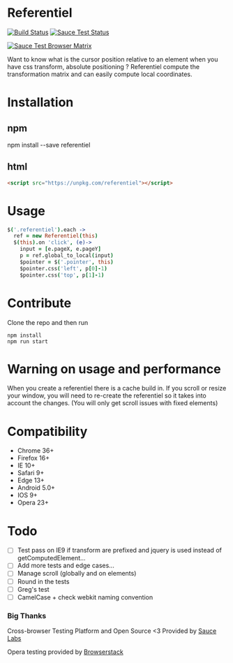 # Referentiel

[![Build Status](https://travis-ci.org/ombr/referentiel.svg?branch=master)](https://travis-ci.org/ombr/referentiel)
[![Sauce Test Status](https://saucelabs.com/buildstatus/referentiel)](https://saucelabs.com/u/referentiel)

[![Sauce Test Browser Matrix](https://saucelabs.com/browser-matrix/referentiel.svg)](https://saucelabs.com/u/referentiel)

Want to know what is the cursor position relative to an element when you have
css transform, absolute positioning ? Referentiel compute the transformation
matrix and can easily compute local coordinates.

# Installation

## npm

npm install --save referentiel

## html

```html
<script src="https://unpkg.com/referentiel"></script>
```

# Usage

```coffee
$('.referentiel').each ->
  ref = new Referentiel(this)
  $(this).on 'click', (e)->
    input = [e.pageX, e.pageY]
    p = ref.global_to_local(input)
    $pointer = $('.pointer', this)
    $pointer.css('left', p[0]-1)
    $pointer.css('top', p[1]-1)
```

# Contribute

Clone the repo and then run

```
npm install
npm run start
```

# Warning on usage and performance

When you create a referentiel there is a cache build in. If you scroll or resize
your window, you will need to re-create the referentiel so it takes into account
the changes. (You will only get scroll issues with fixed elements)

# Compatibility

- Chrome 36+
- Firefox 16+
- IE 10+
- Safari 9+
- Edge 13+
- Android 5.0+
- IOS 9+
- Opera 23+


# Todo

- [ ] Test pass on IE9 if transform are prefixed and jquery is used instead of
  getComputedElement...
- [ ] Add more tests and edge cases...
- [ ] Manage scroll (globally and on elements)
- [ ] Round in the tests
- [ ] Greg's test
- [ ] CamelCase + check webkit naming convention

### Big Thanks

Cross-browser Testing Platform and Open Source <3 Provided by [Sauce Labs](https://saucelabs.com)

Opera testing provided by [Browserstack](https://browserstack.com)
